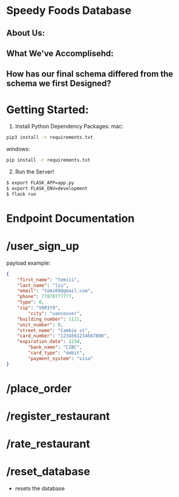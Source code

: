 # Speedy Foods Database

## About Us:


## What We've Accomplisehd:

## How has our final schema differed from the schema we first Designed?


# Getting Started:

1. Install Python Dependency Packages:
mac:
``` bash
pip3 install -r requirements.txt
```


windows:
``` bash
pip install -r requirements.txt
```

2. Run the Server!
``` bash
$ export FLASK_APP=app.py
$ export FLASK_ENV=development
$ flask run
```


# Endpoint Documentation

# /user_sign_up
payload example:
``` json
{
    "first_name": "tomiii",
    "last_name": "liu",
    "email": "tomi69@gmail.com",
    "phone": 77870777777,
    "type": 0,
    "zip": "V6R1Y9",
		"city": "vancouver",
    "building_number": 1111, 
    "unit_number": 0,
    "street_name": "Cambie st",
    "card_number": "1234561234567890",
    "expiration_date": 1234,
		"bank_name": "CIBC",
		"card_type": "debit",
		"payment_system": "visa"
}

```
# /place_order

# /register_restaurant

# /rate_restaurant

# /reset_database
- resets the database